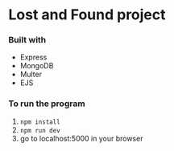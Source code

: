 # Lost and Found project

### Built with

- Express
- MongoDB
- Multer
- EJS

### To run the program

1. `npm install`
2. `npm run dev`
3. go to localhost:5000 in your browser
